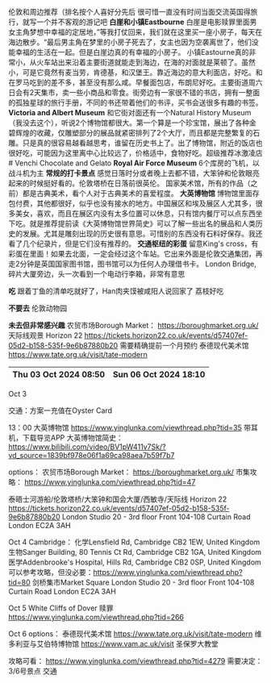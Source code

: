 伦敦和周边推荐（排名按个人喜好分先后
很可惜一直没有时间当面交流英国得旅行，就写一个并不客观的游记吧
**白崖和小镇Eastbourne**
白崖是电影赎罪里面男女主角梦想中幸福的定居地，”等我打仗回来，我们就在这里买一座小房子，每天在海边散步。“最后男主角在梦里的小房子死去了，女主也因为空袭离世了，他们没能幸福的生活在一起。但是白崖边真的有幸福的小房子。
小镇Eastourne真的非常小，从火车站出来沿着主要街道就能走到海边，在海的对面就是莱顿了。虽然小，可是它竟然有麦当劳，肯德基，和汉堡王。靠近海边的意大利面店，好吃。和在罗马吃到的差不多，甚至没有那么咸。早餐面包店，布朗尼好吃。主要街道周六日会有2天集市，卖一些小商品和零食。街旁边有一家很不错的书店，拥有一整面的孤独星球的旅行手册，不同的书还带着他们的书评，买书会送很多有趣的书签。
**Victoria and Albert Museum**
和它街对面还有一个Natural History Museum（我没去这个），听说2个博物馆都很大。第一个算是一个珍宝馆，展出了各种金碧辉煌的收藏，仅雕塑部分的展品就紧密排列了2个大厅，而且都是完整繁复的石雕。只是真的很容易越看越思考，谁留在历史书上了。出了博物馆，附近的饭店也很好吃，可能因为这里离中心比较远了，价格适中，食物好吃。超级推荐冰激凌店# Venchi Chocolate and Gelato
**Royal Air Force Museum**
6个库房的飞机，以战斗机为主
**常规的打卡景点**
感觉日落时分或者晚上去都不错，大笨钟和伦敦眼亮起来的时候挺好看的。伦敦塔桥在日落前很英伦。 国家美术馆，所有的作品（之前）都是古典美术，看个人对于古典美术的喜爱程度。
**大英博物馆**
博物馆里面存包付费，其他都很好，似乎也没有接水的地方。中国展区和埃及展区人尤其多，很多美女，喜欢，而且在展区内没有太多位置可以休息，只有馆内餐厅可以点东西坐下吃。就是推荐提前读《大英博物馆世界简史》可以了解一些出名的展品和人类历史的发展。尤其是雕刻出现的历史很有意思。可惜别的东西没有石料好保存。我还看了几个纪录片，但是它们没有推荐的。
**交通枢纽的彩蛋**
留意King's cross，有彩蛋在里面！如果去北面，一定会经过这个车站。它出来外面是伦敦交通集团，再走2分钟是英国国家图书馆，图书馆可以为任何人办理借书卡。
London Bridge, 碎片大厦旁边，头一次看到一个电动行李箱，非常有意思

**吃**
跟着丁鱼的清单吃就好了，Han肉夹馍被咸阳人说回家了
荔枝好吃

**不要去**
伦敦动物园

**未去但非常感兴趣**
农贸市场Borough Market： https://boroughmarket.org.uk/
天际线观景 Horizon 22 https://tickets.horizon22.co.uk/events/d57407ef-05d2-b158-535f-9e6b87880b20 需要精确提前一个月预约
泰德现代美术馆 https://www.tate.org.uk/visit/tate-modern

| Thu 03 Oct 2024 08:50 | Sun 06 Oct 2024 18:10 |
| --------------------- | --------------------- |
Oct 3

交通：方案一充值在Oyster Card

13：00 大英博物馆 https://www.yinglunka.com/viewthread.php?tid=35 带耳机，下载导览APP 大英博物馆简史： https://www.bilibili.com/video/BV1pW411v7Sk/?vd_source=1839bf978e06f1a69ca98aea7b59f7b7

options：
农贸市场Borough Market： https://boroughmarket.org.uk/
市集攻略： https://www.yinglunka.com/viewthread.php?tid=47 

泰晤士河游船/伦敦塔桥/大笨钟和国会大厦/西敏寺/天际线 Horizon 22 https://tickets.horizon22.co.uk/events/d57407ef-05d2-b158-535f-9e6b87880b20
London
Studio 20 - 3rd floor Front
104-108 Curtain Road
London EC2A 3AH

Oct 4
Cambridge： 
化学Lensfield Rd, Cambridge CB2 1EW, United Kingdom
生物Sanger Building, 80 Tennis Ct Rd, Cambridge CB2 1GA, United Kingdom
医学Addenbrooke's Hospital, Hills Rd, Cambridge CB2 0SP, United Kingdom
可以参考攻略，但没必要：https://www.yinglunka.com/viewthread.php?tid=80
剑桥集市Market Square
London
Studio 20 - 3rd floor Front
104-108 Curtain Road
London EC2A 3AH

Oct 5
White Cliffs of Dover 赎罪
https://www.yinglunka.com/viewthread.php?tid=266

Oct 6
options：
泰德现代美术馆 https://www.tate.org.uk/visit/tate-modern
维多利亚与艾伯特博物馆 https://www.vam.ac.uk/visit
圣保罗大教堂


攻略可看： https://www.yinglunka.com/viewthread.php?tid=4279 
需要决定：3/6号景点 交通

